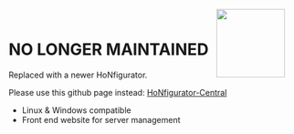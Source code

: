 <img align="right" width="120" height="120" style="margin-top: -15px;margin-right:20px" src="https://i.ibb.co/hZHLy2K/honico.png">

# NO LONGER MAINTAINED

Replaced with a newer HoNfigurator.

Please use this github page instead: [HoNfigurator-Central](https://github.com/HoNfigurator/HoNfigurator-Central)

- Linux & Windows compatible
- Front end website for server management

<!-- <details>
<summary>Table of Contents</summary>

- [Overview](#overview)
- [How Does it Work?](#how-does-it-work)
  * [Performance Tweaks](#performance-tweaks)
  * [Alerting & Events](#alerting--events)
  * [Updates](#updates)
- [Monitoring](#monitoring)
- [How Do I Use it?](#how-do-i-use-it)
- [Installation](#installation)
  * [Prerequisites](#prerequisites)
    + [Server Requirements](#server-requirements)
    + [Downloads](#downloads)
  * [Install HoNfigurator](#install-honfigurator)
  * [Prepare Server Files](#prepare-server-files)
  * [Configure and Start Servers](#configure-and-start-servers)

</details>

---
## Overview

HoNFigurator is a GUI based HoN Server configuration and management tool.

It provides an easy way to visually deploy, manage and monitor servers with performance in mind.

Servers can be deployed as either a managed (**windows application**) or unmanaged (**windows service**).

Servers are monitored closely for changes in state, and intelligent actions are taken to increase or reduce the priority that the operating system should give to each server.

Additionally, alerts are configured to notify you when something is wrong and requires your attention.

The idea is to completely maximise the performance potential, for hosting on a variety of different hardware. And provide confidence in monitoring & management for unattended operation.

---
## How Does it Work?
HoNfigurator allocates an isolated directory for each server. Here, the server configuration and logs are stored.

A watchdog, called **adminbot** is created by HoNfigurator for each desired HoN Server Instance, and resides in the associated directory.

**adminbot** will run at all times, as either:
- a Windows Application, or
- a Windows Service

When deployed, **adminbot** can either start the HoN Server, or attach itself to the existing HoN Server process (if one is already running).

From here, HoN Server Logs are parsed and analysed, and the following actions are taken.

### Performance Tweaks
- Process priority and CPU affinity is assigned appropriately to in-game or idle instances
- Restrictive modes are applied, such as dissallowing bot games.
- Crashed instances are automatically recovered
- Stuck matches / idle lobbies are terminated.

### Alerting & Events
Discord is used as a messaging platform, so that HoNfigurator can send messages to you when something is wrong.

|  Events (no @mention) |  Alerts (@mention) |
| ------------ | :------------ |
| Server First Start  | Lag Spike of more than ``x`` seconds / last 5 min |
| Match Started | Server crashed unexpectedly |

Each server will be accompanied by a **server companion** which will send you messages tracking events and alerts.

The **server companion** is careful not to spam you with notifications. It will only notify on alerts and first time setup.

Existing messages will be edited, to reduce clutter.

<details>
<summary>Click to see images</summary>

![image](https://user-images.githubusercontent.com/82205454/217794598-8b084a09-bea4-4cee-9694-eb6ea0b22bc3.png)

> A dynamically built link to [ElasticSearch Monitoring](#monitoring) is included in the message
</details>

### Updates
#### Pipeline
HoNfigurator's update pipeline is connected to GitHub.

Whenever a new commit is made on GitHub, shorty afterwards, HoNfigurator will update and relaunch itself. Deployed servers are unaffected.

> This allows for continued incremental improvements similar to DevOps.

> It is important to install HoNfigurator by using the [installation script](#install-honfigurator), and not downloading the .ZIP package, otherwise the app will be unable to update.

#### Version Numbers
HoNfigurator is tagged with a version number, if the version number changes (because I have made a significant change), then HoNfigurator will automatically configure and redeploy all currently configured **adminbot** instances.

Unless the nature of the update warrants a server restart, then only the **adminbot** console will be updated and restarted.

> This allows for bug fixing, and improvements with little to no involvement from yourself.

> **Note** HoNfigurator will **never** terminate matches in progress. If restarts are required, they will be scheduled gracefully.


---
## How Do I Use it?
Complete the [Installation Steps](#installation) first.
1.  Open **HoNfigurator.exe**
	> Shortcut on Desktop
1. Complete the **Base Settings** tab
	1. Fill in the basic server info requirements.
		> **Region:** Only select a region close to the location of your server.
		
		> **Note** The below two steps require the creation of a discord bot. If you do not wish to use the Discord monitoring & Alerting features then use the checkbox to disable the discord bot.
		
		>**Bot Owner:** 12 digit Discord ID - [how to find](https://www.remote.tools/remote-work/how-to-find-discord-id)  
		**Bot Token:** Secret Token
		<details>
		<summary>Click to create a Discord bot</summary>
		
		1. Browse to https://discord.com/developers/applications
		1. Select ``New Application``
		1. Provide a name and agree to the terms
		1. Select ``Create``
		1. Copy the ``Application ID`` to a file  
			![image](https://user-images.githubusercontent.com/82205454/217840826-84967e6e-5f24-4518-888f-bb11c403d29e.png)
		1. On the left, select ``Bot``
		1. Select ``Add Bot``
		1. Upload an image if you wish
		1. Enable the following options:
			- Public Bot
			- Message Content Intent
		1. Select ``Reset Token``
		1. **SAVE** the Bot Token to the ``Bot Token`` field in HoNfigurator and select ``Save Settings``.
			> The token can be reset any time, however you will need to update the token in the GUI and reconfigure the servers.
		1. Modify the following URL and enter it into your browser: ``https://discord.com/api/oauth2/authorize?client_id=<application_id>&permissions=0&scope=bot``
			> Modify ``<application_id>`` to the **aplication id** you saved ealier.
		1. Follow the prompts to add the bot to a discord server.
			> **Note** The bot only needs to share a discord server with you, **it requires no permissions.**
		1. Bot creation completed.
		
		</details>
1. Complete the **Server Setup** tab
 	1. Decide on the total server count
		> This value is limited by your number of logical processors.
	1. CPU Cores per Server
		> Unless you have a powerful CPU, leave this as ``one core/server``  
		``two cores/server`` or reducing the total server count can help with reducing lag.
	1. Console Mode
		> The ``Launch Servers in Console Mode`` option is used to be able to see and interact with the HoN Server Consoles.
		
		> With the value unchecked, the servers will be configured as **headless** windows service. This takes moderately less CPU as there aren't as many graphical interfaces on your screen.
 	1. Select to configure either a group of servers or all servers.
	1. Servers should now be deployed.
1. **Server Administration** tab
 	1. Use this tab to monitor the configured servers.
		> **Note** The content on this tab is automatically refreshed every ``~30`` seconds.  
		Each server has an associated row, the information shown represents the status of the server. It will change as the state of the server changes.
1. **You're done!**
	> Remember to mouse-hover over buttons and text fields to see tooltips and learn more about what they do.
	
	> Also look into [Server Monitoring](#monitoring)

## Installation
### Prerequisites
#### Server Requirements
1. Dedicated server, or a Virtual Machine with dedicated cores.
1. Minimum 1GB RAM per HoN Server
1. Windows OS.
	- Either standard Windows Server / Windows 10-11, or
	- Optimised Windows OS for gaming - https://atlasos.net/
		> **Note** A suggestion only.
1. [Further requirements](https://github.com/Unofficial-kongor/Server-hosting/blob/main/basics/system-and-infra.md) - CPU and Network

#### Downloads
1. [Server Binaries](https://github.com/wasserver/wasserver)
	> **Warning** these files are not affiliated with HoNfigurator, however they are required to host servers.  
	If using HoNfigurator Installation Script, these files will be automatically downloaded and merged into HoN Directory (RECOMMENDED)
2. [HoNfigurator Installation Script](https://raw.githubusercontent.com/frankthetank001/HoNfigurator/main/utilities/honfigurator-installer.bat) - ``Right click > save link as``

### Install HoNfigurator
1. Copy ``HoNfigurator-Installer.bat`` to a location where HoNfigurator should be installed to. Such as ``C:\Program Files``
1. Run ``HoNfigurator-Installer.bat``
1. This should launch an installer like below:
	![image](https://user-images.githubusercontent.com/82205454/187016190-3192a4be-b35f-48ee-992e-819db303a778.png)  
	It may take some time to install Chocolatey.
1. When prompted, you may opt to install a clean HoN client.
	- Answer ``y/n`` to the prompt.

> When the install is complete, HoNfigurator will open.  
> **Note** HoN should automatically patch after opening for the first time.
if there are any issues, please [Contact me](https://discordapp.com/users/197967989964800000)

<!-- ### Prepare Server Files
Merge the [Server Binaries](https://wasserver/wasserver) with the ``HoN Install Directory``
1. ``HoN Install Directory`` is either:
	- an existing installation, or
	- the downloaded HoN Client from the previous step.
1. Copy the following files
	- ``wasserver\hon_x64.exe`` ``wasserver\k2_x64.dll`` ``wasserver\proxy.exe`` ``wasserver\proxymanager.exe`` >> ``HoN Install Directory``
	- ``wasserver\cgame_x64.dll`` ``wasserver\game_shared_x64.dll`` ``wasserver\game_x64.dll`` >> ``HoN Install Directory\game`` -->
<!-- 
### Configure and Start Servers
You are ready to go!

Please see [How Do I Use it?](#how-do-i-use-it) for steps on configuring and starting servers.

---
## Monitoring
As an optional add-on, servers can be monitored via agents deployed to collect and upload logs to ElasticSearch.
> How-To Guide - [Monitoring Setup Guide](docs/elasticsearch-monitoring-setup.md)

> **Note** any HoN server can be monitored. It doesn't have to be hosted by HoNfigurator.  

ElasticSearch is an enterprise open source data indexing tool, which includes data transformations and data analytics. With my experience in ElasticSearch and parsing data, I have been able to create beautiful dashboards to monitor your server performance and other's experience on your server.

Lag per Match             |  Player Map
:-------------------------:|:-------------------------:
![](https://user-images.githubusercontent.com/82205454/217789201-03ab77d3-3708-4c9f-afbd-690562aad501.png)  |  ![](https://user-images.githubusercontent.com/82205454/217789506-8eda9cea-b7e7-40c4-99fa-607056a8208f.png)

> Link to above: [ElasticSearch Monitoring Dashboard](https://hon-elk.honfigurator.app:5601)  
Username and Password provided - [Contact me](https://discordapp.com/users/197967989964800000)

---
## Epilogue

[Contact me on Discord](https://discordapp.com/users/197967989964800000) • [Issues and Feature Requests](https://github.com/frankthetank001/HoNfigurator/issues)

<img align="right" width="80" height="80" style="margin-top: -15px;margin-right:20px" src="https://i.ibb.co/K0Pw9kg/botmatch.png">
<!-- ![](https://i.ibb.co/K0Pw9kg/botmatch.png) -->